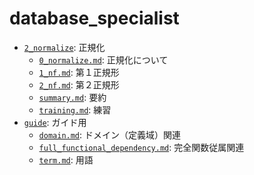 # database_specialist

- [`2_normalize`](/2_normalize): 正規化
  - [`0_normalize.md`](/2_normalize/0_normalize.md): 正規化について
  - [`1_nf.md`](/2_normalize/1_nf.md): 第１正規形
  - [`2_nf.md`](/2_normalize/2_nf.md): 第２正規形
  - [`summary.md`](/2_normalize/summary.md): 要約
  - [`training.md`](/2_normalize/training.md): 練習
- [`guide`](/guide): ガイド用
  - [`domain.md`](/guide/domain.md): ドメイン（定義域）関連
  - [`full_functional_dependency.md`](/guide/full_functional_dependency.md): 完全関数従属関連
  - [`term.md`](/guide/term.md): 用語
